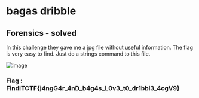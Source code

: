 # bagas dribble
## Forensics - solved

In this challenge they gave me a jpg file without useful information. The flag is very easy to find. Just do a   strings   command to this file.

![image](https://github.com/user-attachments/assets/5a88554e-b2b0-4118-a6ef-90ca41eda55e)

### Flag : FindITCTF{j4ngG4r_4nD_b4g4s_L0v3_t0_dr1bbl3_4cgV9}
